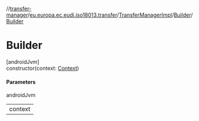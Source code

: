 //[transfer-manager](../../../../index.md)/[eu.europa.ec.eudi.iso18013.transfer](../../index.md)/[TransferManagerImpl](../index.md)/[Builder](index.md)/[Builder](-builder.md)

# Builder

[androidJvm]\
constructor(context: [Context](https://developer.android.com/reference/kotlin/android/content/Context.html))

#### Parameters

androidJvm

| |
|---|
| context |
